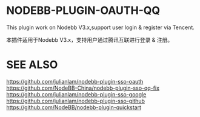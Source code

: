 # NODEBB-PLUGIN-OAUTH-QQ
This plugin work on Nodebb V3.x,support user login & register via Tencent.

本插件适用于Nodebb V3.x，支持用户通过腾讯互联进行登录 & 注册。

# SEE ALSO
https://github.com/julianlam/nodebb-plugin-sso-oauth
https://github.com/NodeBB-China/nodebb-plugin-sso-qq-fix
https://github.com/julianlam/nodebb-plugin-sso-google
https://github.com/julianlam/nodebb-plugin-sso-github
https://github.com/NodeBB/nodebb-plugin-quickstart